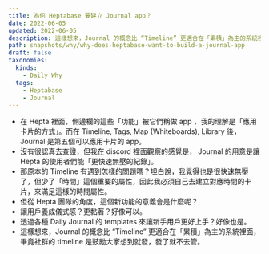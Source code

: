 ```yaml
---
title: 為何 Heptabase 要建立 Journal app？
date: 2022-06-05
updated: 2022-06-05
description: 這樣想來，Journal 的概念比 “Timeline” 更適合在「累積」為主的系統裡面，畢竟社群的 timeline 是鼓勵大家想到就發，發了就不去管。
path: snapshots/why/why-does-heptabase-want-to-build-a-journal-app
draft: false
taxonomies:
  kinds: 
    - Daily Why
  tags: 
    - Heptabase
    - Journal
---
```


* 在 Hepta 裡面，側邊欄的這些「功能」被它們稱做 app ，我的理解是「應用卡片的方式」。而在 Timeline, Tags, Map (Whiteboards), Library 後，Journal 是第五個可以應用卡片的 app。
* 沒有很認真去查證，但我在 discord 裡面觀察的感覺是， Journal 的用意是讓 Hepta 的使用者們能「更快速無壓的紀錄」。
* 那原本的 Timeline 有遇到怎樣的問題嗎？坦白說，我覺得也是很快速無壓了，但少了「時間」這個重要的屬性，因此我必須自己去建立對應時間的卡片，來滿足這樣的時間屬性。
* 但從 Hepta 團隊的角度，這個新功能的意義會是什麼呢？
* 讓用戶養成儀式感？更黏著？好像可以。
* 透過各種 Daily Journal 的 templates 來讓新手用戶更好上手？好像也是。
* 這樣想來，Journal 的概念比 “Timeline” 更適合在「累積」為主的系統裡面，畢竟社群的 timeline 是鼓勵大家想到就發，發了就不去管。
